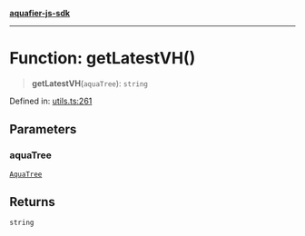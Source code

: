 [**aquafier-js-sdk**](../README.md)

***

# Function: getLatestVH()

> **getLatestVH**(`aquaTree`): `string`

Defined in: [utils.ts:261](https://github.com/inblockio/aqua-verifier-js-lib/blob/09413c69301a51b584d51846ffabc4d8f820b4fa/src/utils.ts#L261)

## Parameters

### aquaTree

[`AquaTree`](../interfaces/AquaTree.md)

## Returns

`string`
